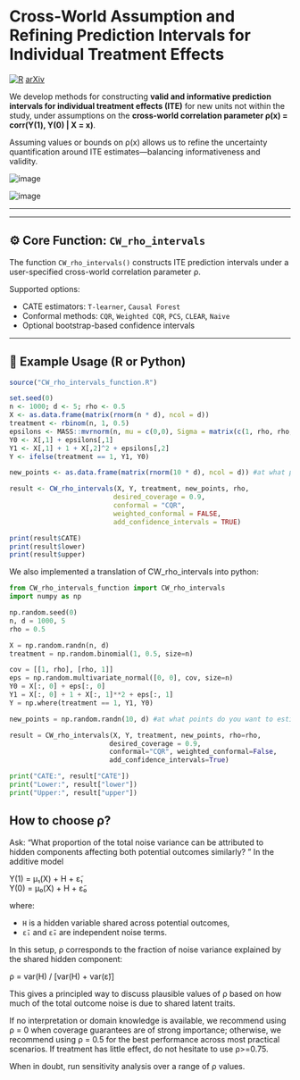 # Cross-World Assumption and Refining Prediction Intervals for Individual Treatment Effects

[![R](https://img.shields.io/badge/R-4.2+-blue.svg)](https://www.r-project.org/)
[arXiv](https://arxiv.org/abs/2507.12581)

We develop methods for constructing **valid and informative prediction intervals for individual treatment effects (ITE)** for new units not within the study, under assumptions on the **cross-world correlation parameter ρ(x) = corr(Y(1), Y(0) | X = x)**.

Assuming values or bounds on ρ(x) allows us to refine the uncertainty quantification around ITE estimates—balancing informativeness and validity.

![image](https://github.com/user-attachments/assets/8597020a-61f6-4fbc-97f5-46dfe4fdadd1)

![image](https://github.com/user-attachments/assets/ed7e234e-bc1f-46cd-a66c-2b742987f8e2)

---
---

## ⚙️ Core Function: `CW_rho_intervals`

The function `CW_rho_intervals()` constructs ITE prediction intervals under a user-specified cross-world correlation parameter ρ.

Supported options:
- CATE estimators: `T-learner`, `Causal Forest`
- Conformal methods: `CQR`, `Weighted CQR`, `PCS`, `CLEAR`, `Naive`
- Optional bootstrap-based confidence intervals

---

## 🧪 Example Usage (R or Python)

```r
source("CW_rho_intervals_function.R")

set.seed(0)
n <- 1000; d <- 5; rho <- 0.5
X <- as.data.frame(matrix(rnorm(n * d), ncol = d))
treatment <- rbinom(n, 1, 0.5)
epsilons <- MASS::mvrnorm(n, mu = c(0,0), Sigma = matrix(c(1, rho, rho, 1), 2))
Y0 <- X[,1] + epsilons[,1]
Y1 <- X[,1] + 1 + X[,2]^2 + epsilons[,2]
Y <- ifelse(treatment == 1, Y1, Y0)

new_points <- as.data.frame(matrix(rnorm(10 * d), ncol = d)) #at what points do you want to estimate ITE?

result <- CW_rho_intervals(X, Y, treatment, new_points, rho,
                          desired_coverage = 0.9, 
                          conformal = "CQR",
                          weighted_conformal = FALSE,
                          add_confidence_intervals = TRUE)

print(result$CATE)
print(result$lower)
print(result$upper)
```
We also implemented a translation of CW_rho_intervals into python:

```python
from CW_rho_intervals_function import CW_rho_intervals
import numpy as np

np.random.seed(0)
n, d = 1000, 5
rho = 0.5

X = np.random.randn(n, d)
treatment = np.random.binomial(1, 0.5, size=n)

cov = [[1, rho], [rho, 1]]
eps = np.random.multivariate_normal([0, 0], cov, size=n)
Y0 = X[:, 0] + eps[:, 0]
Y1 = X[:, 0] + 1 + X[:, 1]**2 + eps[:, 1]
Y = np.where(treatment == 1, Y1, Y0)

new_points = np.random.randn(10, d) #at what points do you want to estimate ITE?

result = CW_rho_intervals(X, Y, treatment, new_points, rho=rho,
                         desired_coverage = 0.9, 
                         conformal="CQR", weighted_conformal=False,
                         add_confidence_intervals=True)

print("CATE:", result["CATE"])
print("Lower:", result["lower"])
print("Upper:", result["upper"])
```
## How to choose ρ? 
Ask: “What proportion of the total noise variance can be attributed to hidden components affecting both potential outcomes similarly? ” In the additive model 

Y(1) = μ₁(X) + H + ε̃₁  
Y(0) = μ₀(X) + H + ε̃₀  

where:
- `H` is a hidden variable shared across potential outcomes,
- `ε̃₁` and `ε̃₀` are independent noise terms.

In this setup, ρ corresponds to the fraction of noise variance explained by the shared hidden component:

ρ = var(H) / [var(H) + var(ε̃)]

This gives a principled way to discuss plausible values of ρ based on how much of the total outcome noise is due to shared latent traits.

If no interpretation or domain knowledge is available, we recommend using ρ = 0 when coverage guarantees are of strong importance; otherwise, we recommend using ρ = 0.5 for the best performance across most practical scenarios. If treatment has little effect, do not hesitate to use ρ>=0.75. 

When in doubt, run sensitivity analysis over a range of ρ values.










